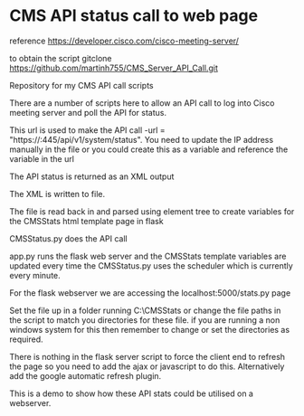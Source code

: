 # CMS API status call to web page

reference https://developer.cisco.com/cisco-meeting-server/

to obtain the script  gitclone https://github.com/martinh755/CMS_Server_API_Call.git

Repository for my CMS API call scripts

There are a number of scripts here to allow an API call to log into Cisco meeting server and poll the API for status.

This url is used to make the API call -url = "https://<cms-ip-address>:445/api/v1/system/status".  You need to update the IP address manually in the file or you could create this as a variable and reference the variable in the url
  
The API status is returned as an XML output

The XML is written to file.

The file is read back in and parsed using element tree to create variables for the CMSStats html template page in flask

CMSStatus.py does the API call

app.py runs the flask web server and the CMSStats template variables are updated every time the CMSStatus.py uses the scheduler which is currently every minute.

For the flask webserver we are accessing the localhost:5000/stats.py page

Set the file up in a folder running C:\CMSStats or change the file paths in the script to match you directories for these file. if you are running a non windows system for this then remember to change or set the directories as required.

There is nothing in the flask server script to force the client end to refresh the page so you need to add the ajax or javascript to do this. Alternatively add the google automatic refresh plugin.

This is a demo to show how these API stats could be utilised on a webserver.





